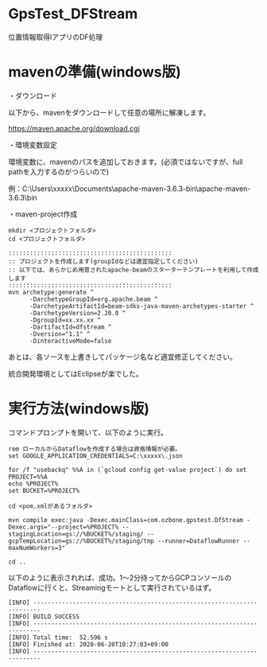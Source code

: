 # GpsTest_DFStream
位置情報取得lアプリのDF処理

# mavenの準備(windows版)

・ダウンロード

以下から、mavenをダウンロードして任意の場所に解凍します。

https://maven.apache.org/download.cgi

・環境変数設定

環境変数に、mavenのパスを追加しておきます。(必須ではないですが、full pathを入力するのがつらいので)

例：C:\Users\xxxxx\Documents\apache-maven-3.6.3-bin\apache-maven-3.6.3\bin

・maven-project作成

```
mkdir <プロジェクトフォルダ>
cd <プロジェクトフォルダ>

::::::::::::::::::::::::::::::::::::::::::::::
:: プロジェクトを作成します(groupIdなどは適宜指定してください)
:: 以下では、あらかじめ用意されたapache-beamのスターターテンプレートを利用して作成します
::::::::::::::::::::::::::::::::::::::::::::::
mvn archetype:generate ^
      -DarchetypeGroupId=org.apache.beam ^
      -DarchetypeArtifactId=beam-sdks-java-maven-archetypes-starter ^
      -DarchetypeVersion=2.20.0 ^
      -DgroupId=xx.xx.xx ^
      -DartifactId=dfstream ^
      -Dversion="1.1" ^
      -DinteractiveMode=false

```

あとは、各ソースを上書きしてパッケージ名など適宜修正してください。

統合開発環境としてはEclipseが楽でした。


# 実行方法(windows版)

コマンドプロンプトを開いて、以下のように実行。


```
rem ローカルからDataflowを作成する場合は資格情報が必要。
set GOOGLE_APPLICATION_CREDENTIALS=C:\xxxxx\.json

for /f "usebackq" %%A in (`gcloud config get-value project`) do set PROJECT=%%A
echo %PROJECT%
set BUCKET=%PROJECT%

cd <pom.xmlがあるフォルダ>

mvn compile exec:java -Dexec.mainClass=com.ozbone.gpstest.DfStream -Dexec.args="--project=%PROJECT% --stagingLocation=gs://%BUCKET%/staging/ --gcpTempLocation=gs://%BUCKET%/staging/tmp --runner=DataflowRunner --maxNumWorkers=3"

cd ..

```

以下のように表示されれば、成功。1～2分待ってからGCPコンソールのDataflowに行くと、Streamingモートとして実行されているはず。

```
[INFO] ------------------------------------------------------------------------
[INFO] BUILD SUCCESS
[INFO] ------------------------------------------------------------------------
[INFO] Total time:  52.596 s
[INFO] Finished at: 2020-06-20T10:27:03+09:00
[INFO] ------------------------------------------------------------------------

```
